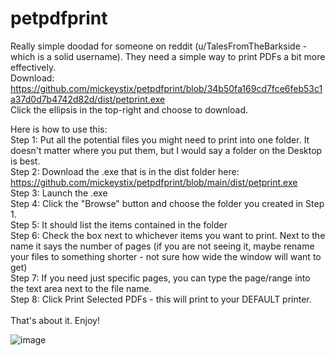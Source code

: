 # petpdfprint
Really simple doodad for someone on reddit (u/TalesFromTheBarkside - which is a solid username).
They need a simple way to print PDFs a bit more effectively. <br />
Download: https://github.com/mickeystix/petpdfprint/blob/34b50fa169cd7fce6feb53c1a37d0d7b4742d82d/dist/petprint.exe <br />
Click the ellipsis in the top-right and choose to download.

Here is how to use this:<br />
Step 1: Put all the potential files you might need to print into one folder. It doesn't matter where you put them, but I would say a folder on the Desktop is best.<br />
Step 2: Download the .exe that is in the dist folder here: https://github.com/mickeystix/petpdfprint/blob/main/dist/petprint.exe <br />
Step 3: Launch the .exe <br />
Step 4: Click the "Browse" button and choose the folder you created in Step 1.<br />
Step 5: It should list the items contained in the folder<br />
Step 6: Check the box next to whichever items you want to print. Next to the name it says the number of pages (if you are not seeing it, maybe rename your files to something shorter - not sure how wide the window will want to get)<br />
Step 7: If you need just specific pages, you can type the page/range into the text area next to the file name.<br />
Step 8: Click Print Selected PDFs - this will print to your DEFAULT printer.<br />
<br />
That's about it. Enjoy!

![image](https://github.com/user-attachments/assets/640d8d4d-fdec-4827-9435-593d5ddc1803)
